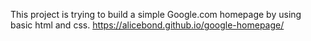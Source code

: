 This project is trying to build a simple Google.com homepage by using basic html and css. https://alicebond.github.io/google-homepage/
